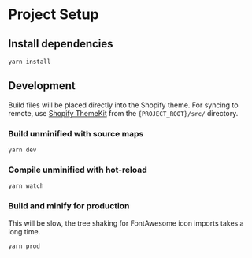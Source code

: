 # Project Setup

## Install dependencies
```
yarn install
```

## Development

Build files will be placed directly into the Shopify theme.  For syncing to remote, use [Shopify ThemeKit](https://shopify.github.io/themekit/) from the `{PROJECT_ROOT}/src/` directory.

### Build unminified with source maps
```
yarn dev
```

### Compile unminified with hot-reload
```
yarn watch
```

### Build and minify for production

This will be slow, the tree shaking for FontAwesome icon imports takes a long time.

```
yarn prod
```
